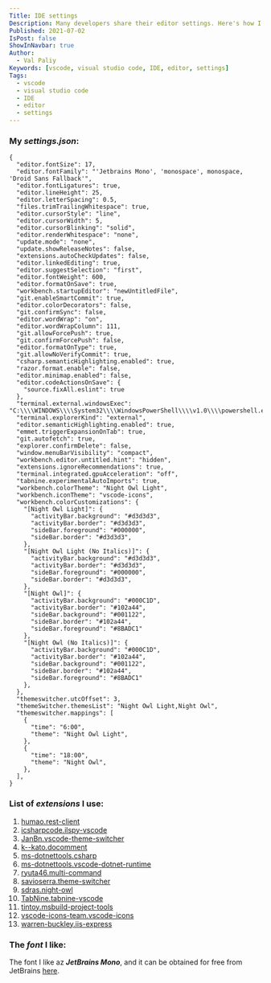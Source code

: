 ```yaml
---
Title: IDE settings
Description: Many developers share their editor settings. Here's how I have everything set up.
Published: 2021-07-02
IsPost: false
ShowInNavbar: true
Author:
  - Val Paliy
Keywords: [vscode, visual studio code, IDE, editor, settings]
Tags:
  - vscode
  - visual studio code
  - IDE
  - editor
  - settings
---
```

### My *settings.json*:

```
{
  "editor.fontSize": 17,
  "editor.fontFamily": "'Jetbrains Mono', 'monospace', monospace, 'Droid Sans Fallback'",
  "editor.fontLigatures": true,
  "editor.lineHeight": 25,
  "editor.letterSpacing": 0.5,
  "files.trimTrailingWhitespace": true,
  "editor.cursorStyle": "line",
  "editor.cursorWidth": 5,
  "editor.cursorBlinking": "solid",
  "editor.renderWhitespace": "none",
  "update.mode": "none",
  "update.showReleaseNotes": false,
  "extensions.autoCheckUpdates": false,
  "editor.linkedEditing": true,
  "editor.suggestSelection": "first",
  "editor.fontWeight": 600,
  "editor.formatOnSave": true,
  "workbench.startupEditor": "newUntitledFile",
  "git.enableSmartCommit": true,
  "editor.colorDecorators": false,
  "git.confirmSync": false,
  "editor.wordWrap": "on",
  "editor.wordWrapColumn": 111,
  "git.allowForcePush": true,
  "git.confirmForcePush": false,
  "editor.formatOnType": true,
  "git.allowNoVerifyCommit": true,
  "csharp.semanticHighlighting.enabled": true,
  "razor.format.enable": false,
  "editor.minimap.enabled": false,
  "editor.codeActionsOnSave": {
    "source.fixAll.eslint": true
  },
  "terminal.external.windowsExec": "C:\\\\WINDOWS\\\\System32\\\\WindowsPowerShell\\\\v1.0\\\\powershell.exe",
  "terminal.explorerKind": "external",
  "editor.semanticHighlighting.enabled": true,
  "emmet.triggerExpansionOnTab": true,
  "git.autofetch": true,
  "explorer.confirmDelete": false,
  "window.menuBarVisibility": "compact",
  "workbench.editor.untitled.hint": "hidden",
  "extensions.ignoreRecommendations": true,
  "terminal.integrated.gpuAcceleration": "off",
  "tabnine.experimentalAutoImports": true,
  "workbench.colorTheme": "Night Owl Light",
  "workbench.iconTheme": "vscode-icons",
  "workbench.colorCustomizations": {
    "[Night Owl Light]": {
      "activityBar.background": "#d3d3d3",
      "activityBar.border": "#d3d3d3",
      "sideBar.foreground": "#000000",
      "sideBar.border": "#d3d3d3",
    },
    "[Night Owl Light (No Italics)]": {
      "activityBar.background": "#d3d3d3",
      "activityBar.border": "#d3d3d3",
      "sideBar.foreground": "#000000",
      "sideBar.border": "#d3d3d3",
    },
    "[Night Owl]": {
      "activityBar.background": "#000C1D",
      "activityBar.border": "#102a44",
      "sideBar.background": "#001122",
      "sideBar.border": "#102a44",
      "sideBar.foreground": "#8BADC1"
    },
    "[Night Owl (No Italics)]": {
      "activityBar.background": "#000C1D",
      "activityBar.border": "#102a44",
      "sideBar.background": "#001122",
      "sideBar.border": "#102a44",
      "sideBar.foreground": "#8BADC1"
    },
  },
  "themeswitcher.utcOffset": 3,
  "themeSwitcher.themesList": "Night Owl Light,Night Owl",
  "themeswitcher.mappings": [
    {
      "time": "6:00",
      "theme": "Night Owl Light",
    },
    {
      "time": "18:00",
      "theme": "Night Owl",
    },
  ],
}
```

### List of *extensions* I use:

1. [humao.rest-client](https://github.com/Huachao/vscode-restclient)
2. [icsharpcode.ilspy-vscode](https://github.com/icsharpcode/ilspy-vscode)
3. [JanBn.vscode-theme-switcher](https://github.com/JanBN/vscode-theme-switcher)
4. [k--kato.docomment](https://github.com/kasecato/vscode-docomment)
5. [ms-dotnettools.csharp](https://github.com/OmniSharp/omnisharp-vscode)
6. [ms-dotnettools.vscode-dotnet-runtime](https://github.com/dotnet/vscode-dotnet-runtime)
7. [ryuta46.multi-command](https://github.com/ryuta46/vscode-multi-command)
8. [savioserra.theme-switcher](https://github.com/savioserra/vs-theme-switcher)
9. [sdras.night-owl](https://github.com/sdras/night-owl-vscode-theme)
10. [TabNine.tabnine-vscode](https://github.com/codota/tabnine-vscode)
11. [tintoy.msbuild-project-tools](https://github.com/tintoy/msbuild-project-tools-vscode)
12. [vscode-icons-team.vscode-icons](https://github.com/vscode-icons/vscode-icons)
13. [warren-buckley.iis-express](https://github.com/warrenbuckley/IIS-Express-Code)

### The *font* I like:

The font I like az ***JetBrains Mono***, and it can be obtained for free from JetBrains [here](https://www.jetbrains.com/lp/mono/).

